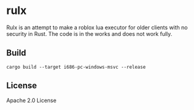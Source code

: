 # rulx

Rulx is an attempt to make a roblox lua executor for older clients with no security in Rust. The code is in the works and does not work fully. 


## Build

``cargo build --target i686-pc-windows-msvc --release``

## License
Apache 2.0 License

